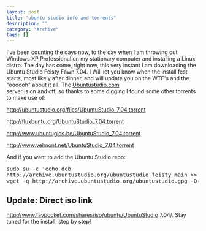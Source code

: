 ```yaml
--- 
layout: post 
title: "ubuntu studio info and torrents"
description: ""
category: "Archive"
tags: []
---  
```

I've been counting the days now, to the day when I am throwing out Windows XP Professional on my stationary computer and installing a Linux distro.
 The day has come, right now, this very instant I am downloading the Ubuntu Studio Feisty Fawn 7.04. I Will let you know when the install fest starts, most likely after dinner, and will update you on the WTF's and the "oooooh" about it all.
 The <a href="http://www.ubuntustudio.com/home">Ubuntustudio.com</a> <br/> server is on and off, so thanks to some digging I found some other torrents to make use of:
 
<a href="http://ubuntustudio.org/files/UbuntuStudio_7.04.torrent">http://ubuntustudio.org/files/UbuntuStudio_7.04.torrent</a>
 
<a href="http://fluxbuntu.org/UbuntuStudio_7.04.torrent">http://fluxbuntu.org/UbuntuStudio_7.04.torrent</a>
 
<a href="http://www.ubuntugids.be/UbuntuStudio_7.04.torrent">http://www.ubuntugids.be/UbuntuStudio_7.04.torrent</a>
 
<a href="http://www.velmont.net/UbuntuStudio_7.04.torrent">http://www.velmont.net/UbuntuStudio_7.04.torrent</a>
 
 And if you want to add the Ubuntu Studio repo:
 
<pre class="brush: bash">
sudo su -c 'echo deb
http://archive.ubuntustudio.org/ubuntustudio feisty main >> /etc/apt/sources.list'
wget -q http://archive.ubuntustudio.org/ubuntustudio.gpg -O- | sudo apt-key add - && sudo apt-get update
</pre>
## Update: Direct iso link

<a href="http://www.favpocket.com/shares/iso/ubuntu/UbuntuStudio%207.04/">http://www.favpocket.com/shares/iso/ubuntu/UbuntuStudio 7.04/</a>. Stay tuned for the install, step by step!
